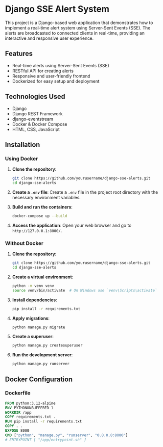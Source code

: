 # Django SSE Alert System

This project is a Django-based web application that demonstrates how to implement a real-time alert system using Server-Sent Events (SSE). The alerts are broadcasted to connected clients in real-time, providing an interactive and responsive user experience.

## Features

- Real-time alerts using Server-Sent Events (SSE)
- RESTful API for creating alerts
- Responsive and user-friendly frontend
- Dockerized for easy setup and deployment

## Technologies Used

- Django
- Django REST Framework
- django-eventstream
- Docker & Docker Compose
- HTML, CSS, JavaScript

## Installation

### Using Docker

1. **Clone the repository**:

   ```sh
   git clone https://github.com/yourusername/django-sse-alerts.git
   cd django-sse-alerts
   ```

2. **Create a `.env` file**:
   Create a `.env` file in the project root directory with the necessary environment variables.

3. **Build and run the containers**:

   ```sh
   docker-compose up --build
   ```

4. **Access the application**:
   Open your web browser and go to `http://127.0.0.1:8000/`.

### Without Docker

1. **Clone the repository**:

   ```sh
   git clone https://github.com/yourusername/django-sse-alerts.git
   cd django-sse-alerts
   ```

2. **Create a virtual environment**:

   ```sh
   python -m venv venv
   source venv/bin/activate  # On Windows use `venv\Scripts\activate`
   ```

3. **Install dependencies**:

   ```sh
   pip install -r requirements.txt
   ```

4. **Apply migrations**:

   ```sh
   python manage.py migrate
   ```

5. **Create a superuser**:

   ```sh
   python manage.py createsuperuser
   ```

6. **Run the development server**:
   ```sh
   python manage.py runserver
   ```

## Docker Configuration

### Dockerfile

```dockerfile
FROM python:3.12-alpine
ENV PYTHONUNBUFFERED 1
WORKDIR /app
COPY requirements.txt .
RUN pip install -r requirements.txt
COPY . .
EXPOSE 8000
CMD ["python", "manage.py", "runserver", "0.0.0.0:8000"]
# ENTRYPOINT [ "/app/entrypoint.sh" ]
```
